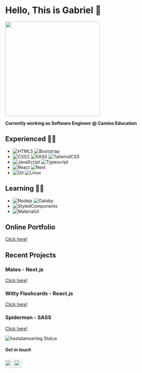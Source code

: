 # Hello, This is Gabriel 👋 

<img width="300px"  src="https://www.cerebro.fit/uploads/thumbnails/course_thumbnails/course_thumbnail_default_70.jpg"/> 

**Currently working as Software Engineer @ Camino Education** 


## Experienced 📗📗

- ![HTML5](https://img.shields.io/badge/HTML5-blue?style=flat&logo=html5) ![Bootstrap](https://img.shields.io/badge/-Bootstrap-blue?style=flat&logo=Bootstrap)
- ![CSS3](https://img.shields.io/badge/-CSS3-blue?style=flat&logo=css3) ![SASS](https://img.shields.io/badge/-Sass-blue?style=flat&logo=sass) ![TailwindCSS](https://img.shields.io/badge/-TailwindCSS-blue?style=flat&logo=tailwindcss) 
- ![JavaScript](https://img.shields.io/badge/-JavaScript-blue?style=flat&logo=javascript) ![Typescript](https://img.shields.io/badge/-Typescript-blue?style=flat&logo=Typescript)
- ![React](https://img.shields.io/badge/-React-blue?style=flat&logo=React) ![Next](https://img.shields.io/badge/-Nextjs-blue?style=flat&logo=Next)
- ![Git](https://img.shields.io/badge/-Git-blue?style=flat&logo=Git) ![Linux](https://img.shields.io/badge/-Linux-blue?style=flat&logo=Linux)


## Learning 📘📘
- ![Nodejs](https://img.shields.io/badge/-Nodejs-blue?style=flat&logo=nodejs) ![Gatsby](https://img.shields.io/badge/-Gatsby-blue?style=flat&logo=Gatsby)
- ![StyledComponents](https://img.shields.io/badge/-StyledComponents-blue?style=flat&logo=StyledComponents)
- ![MaterialUI](https://img.shields.io/badge/-MaterialUI-blue?style=flat&logo=MaterialUI)


## Online Portfolio

<a rel="noreferrer" target="_blank" href="https://gabriel-vicente-dev.vercel.app/">Click here!</a>


## Recent Projects

### Mates - Next.js
<a rel="noreferrer" target="_blank" href="https://mates.vercel.app/">Click here!</a>

### Witty Flashcards - React.js
<a rel="noreferrer" target="_blank" href="https://witty-flashcards.netlify.app/">Click here!</a>

### Spiderman - SASS
<a rel="noreferrer" target="_blank" href="https://hastalamuerteg.github.io/spider-man/">Click here!</a>



![hastalamuerteg Status](https://github-readme-stats.vercel.app/api?username=hastalamuerteg&theme=default&show_icons=true)

##### Get in touch
<a rel="noreferrer" target="_blank" href="https://www.linkedin.com/in/gabriel--vicente/">
  <img align="left" alt="gabriel's LinkedIn" width="25px" src="https://cdn.jsdelivr.net/npm/simple-icons@v3/icons/linkedin.svg" />
</a>
<a rel="noreferrer" target="_blank" href="https://github.com/hastalamuerteg">
  <img align="left" alt="gabriel's github" width="25px" src="https://cdn.jsdelivr.net/npm/simple-icons@v3/icons/github.svg" />
</a>

